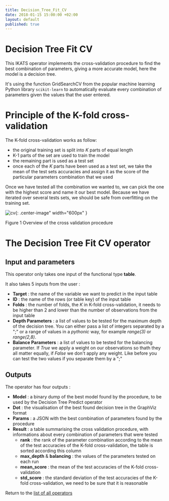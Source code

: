 ```yaml
---
title: Decision_Tree_Fit_CV
date: 2018-01-15 15:00:00 +02:00
layout: default
published: true
---
```

#  Decision Tree Fit CV

This IKATS operator implements the cross-validation procedure to find the best combination of parameters, giving a more
 accurate model, here the model is a decision tree.

It's using the function GridSearchCV from the popular machine learning Python library `scikit-learn` to automatically
evaluate every combination of parameters given the values that the user entered.

# Principle of the K-fold cross-validation


The K-fold cross-validation works as follow:

- the original training set is split into *K* parts of equal length
- K-1 parts of the set are used to train the model
- the remaining part is used as a test set
- once each of the *K* parts have been used as a test set, we take the mean of the test sets accuracies and assign it
as the score of the particular parameters combination that we used

Once we have tested all the combination we wanted to, we can pick the one with the highest score and name it our
best model. Because we have iterated over several tests sets, we should be safe from overfitting on the training set.

![cv](https://static.oschina.net/uploads/img/201609/26155106_OfXx.png){: .center-image" width="600px" }

  Figure 1  Overview of the cross validation procedure


# The Decision Tree Fit CV operator
## Input and parameters

This operator only takes one input of the functional type **table**.

It also takes 5 inputs from the user :

- **Target** : the name of the variable we want to predict in the input table
- **ID** : the name of the rows (or table key) of the input table
- **Folds** : the number of folds, the *K* in K-fold cross-validation, it needs to be higher than 2 and lower than the
number of observations from the input table
- **Depth Parameters** : a list of values to be tested for the maximum depth of the decision tree. You can either pass a
list of integers separated by a ";" or a range of values in a *pythonic* way, for example *range(3)* or *range(2,8)*.
- **Balance Parameters** : a list of values to be tested for the balancing parameter. If *True* we apply a weight on our
observations so thath they all matter equally, if *False* we don't apply any weight. Like before you can test the two
values if you separate them by a ";"

## Outputs

The operator has four outputs :

 - **Model** : a binary dump of the best model found by the procedure, to be used by the Decision Tree Predict operator
 - **Dot** : the visualisation of the best found decision tree in the GraphViz format
 - **Params** : a JSON with the best combination of parameters found by the procedure
 - **Result** : a table summarising the cross validation procedure, with informations about every combination of
  parameters that were tested
    - **rank** : the rank of the parameter combination according to the mean of the test accuracies of the K-fold
    cross-validation, the table is sorted according this column
    - **max_depth** & **balancing** : the values of the parameters tested on each run
    - **mean_score** : the mean of the test accuracies of the K-fold cross-validation
    - **std_score** : the standard deviation of the test accuracies of the K-fold cross-validation, we need to be sure that
     it is reasonable


Return to the [list of all operators](/operators.html)
